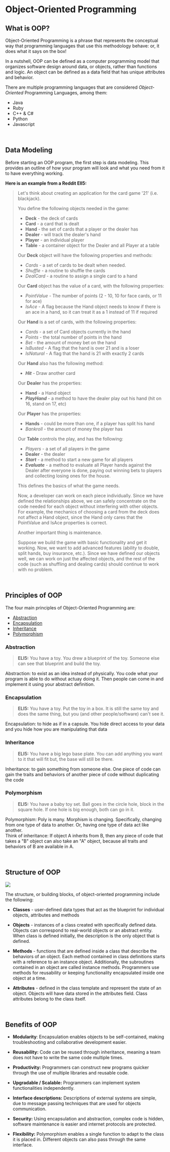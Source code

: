 # Object-Oriented Programming
## What is OOP?
Object-Oriented Programming is a phrase that represents the conceptual way that programming languages that use this methodology behave: or, it does what it says on the box!

In a nutshell, OOP can be defined as a computer programming model that organizes software design around data, or objects, rather than functions and logic. 
An object can be defined as a data field that has unique attributes and behavior.

There are multiple programming languages that are considered *Object-Oriented* Programming Languages, among them:

- Java
- Ruby
- C++ & C#
- Python
- Javascript

<br>

## Data Modeling
Before starting an OOP program, the first step is data modeling. This provides an outline of how your program will look and what you need from it to have everything working. 
<br>

**Here is an example from a Reddit ElI5:**
>Let's think about creating an application for the card game '21' (i.e. blackjack).  
>
>You define the following objects needed in the game:
>
>- **Deck** - the deck of cards
>- **Card** - a card that is dealt
>- **Hand** - the set of cards that a player or the dealer has
>- **Dealer** - will track the dealer's hand
>- **Player** - an individual player
>- **Table** - a container object for the Dealer and all Player at a table
>
>Our **Deck** object will have the following properties and methods:
>- *Cards* - a set of cards to be dealt when needed.
>- *Shuffle* - a routine to shuffle the cards
>- *DealCard* - a routine to assign a single card to a hand
>
>Our **Card** object has the value of a card, with the following properties:
>- *PointValue* - The number of points (2 - 10, 10 for face cards, or 11 for ace)
>- *IsAce* - A flag because the Hand object needs to know if there is an ace in a hand, so it can treat it as a 1 instead of 11 if required
>
>Our **Hand** is a set of cards, with the following properties:
>- *Cards* - a set of Card objects currently in the hand
>- *Points* - the total number of points in the hand
>- *Bet* - the amount of money bet on the hand
>- *IsBusted* - A flag that the hand is over 21 and is a loser
>- *IsNatural* - A flag that the hand is 21 with exactly 2 cards
>
>Our **Hand** also has the following method:
>- ***Hit*** - Draw another card
>
>Our **Dealer** has the properties:
>- **Hand** - a Hand object
>- ***PlayHand*** - a method to have the dealer play out his hand (hit on 16, stand on 17, etc)
>
>Our **Player** has the properties:
>- **Hands** - could be more than one, if a player has split his hand
>- *Bankroll* - the amount of money the player has
>
>Our **Table** controls the play, and has the following:
>- *Players* - a set of all players in the game
>- **Dealer** - the dealer
>- ***Start*** - a method to start a new game for all players
>- ***Evaluate*** - a method to evaluate all Player hands against the Dealer after everyone is done, paying out winning bets to players and collecting losing ones for the house.
>
>This defines the basics of what the game needs. 
>
>Now, a developer can work on each piece individually. Since we have defined the relationships above, we can safely concentrate on the code needed for each object without interfering with other objects. For example, the mechanics of choosing a card from the deck does not affect a Hand object, since the Hand only cares that the PointValue and IsAce properties is correct.
>
>Another important thing is maintenance. 
>
>Suppose we build the game with basic functionality and get it working. Now, we want to add advanced features (ability to double, split hands, buy insurance, etc.). Since we have defined our objects well, we can work on just the affected objects, and the rest of the code (such as shuffling and dealing cards) should continue to work with no problem.

<br>

## Principles of OOP
The four main principles of Object-Oriented Programming are: 

- [Abstraction](#abstraction)
- [Encapsulation](#encapsulation)
- [Inheritance](#inheritance)
- [Polymorphism](#polymorphism)


### Abstraction
>**ELI5:**
>You have a toy. You drew a blueprint of the toy. Someone else can see that blueprint and build the toy.

Abstraction: to exist as an idea instead of physically. You code what your program is able to do without actuay doing it. Then people can come in and implement it using your abstract definition.


### Encapsulation
>**ELI5:**
>You have a toy. Put the toy in a box. It is still the same toy and does the same thing, but you (and other people/software) can't see it.

Encapsulation: to hide as if in a capsule. You hide direct access to your data and you hide how you are manipulating that data

### Inheritance
>**ELI5:**
>You have a big lego base plate. You can add anything you want to it that will fit but, the base will still be there.

Inheritance: to gain something from someone else. One piece of code can gain the traits and behaviors of another piece of code without duplicating the code

### Polymorphism
>**ELI5:**
>You have a baby toy set. Ball goes in the circle hole, block in the square hole. If one hole is big enough, both can go in it.

Polymorphism: Poly is many. Morphism is changing. Specifically, changing from one type of data to another. Or, having one type of data act like another.  
Think of inheritance: If object A inherits from B, then any piece of code that takes a "B" object can also take an "A" object, because all traits and behaviors of B are available in A.

<br>

## Structure of OOP

<img src="../images/OOP_class.PNG">

<br>

The structure, or building blocks, of object-oriented programming include the following:

- **Classes** - user-defined data types that act as the blueprint for individual objects, attributes and methods

- **Objects** - instances of a class created with specifically defined data.
Objects can correspond to real-world objects or an abstract entity. When class is defined initially, the description is the only object that is defined.

- **Methods** - functions that are defined inside a class that describe the behaviors of an object. 
Each method contained in class definitions starts with a reference to an instance object. Additionally, the subroutines contained in an object are called instance methods. Programmers use methods for reusability or keeping functionality encapsulated inside one object at a time.

- **Attributes** - defined in the class template and represent the state of an object. 
Objects will have data stored in the attributes field. Class attributes belong to the class itself.

<br>

## Benefits of OOP
- **Modularity**: Encapsulation enables objects to be self-contained, making troubleshooting and collaborative development easier.

- **Reusability:** Code can be reused through inheritance, meaning a team does not have to write the same code multiple times.

- **Productivity:** Programmers can construct new programs quicker through the use of multiple libraries and reusable code.

- **Upgradable / Scalable:** Programmers can implement system functionalities independently.

- **Interface descriptions:** Descriptions of external systems are simple, due to message passing techniques that are used for objects communication.

- **Security:** Using encapsulation and abstraction, complex code is hidden, software maintenance is easier and internet protocols are protected.

- **Flexibility:** Polymorphism enables a single function to adapt to the class it is placed in. Different objects can also pass through the same interface.